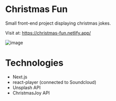 # Christmas Fun

Small front-end project displaying christmas jokes.

Visit at: https://christmas-fun.netlify.app/

![image](https://github.com/user-attachments/assets/85dbd5fa-9fda-4136-bf90-48096b781f41)

# Technologies

- Next.js
- react-player (connected to Soundcloud)
- Unsplash API
- ChristmasJoy API
